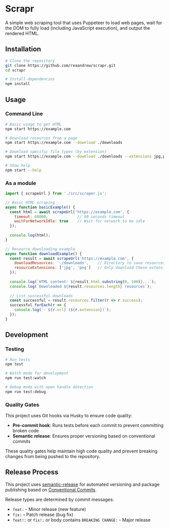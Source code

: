 # Scrapr

A simple web scraping tool that uses Puppeteer to load web pages, wait for the DOM to fully load (including JavaScript execution), and output the rendered HTML.

## Installation

```bash
# Clone the repository
git clone https://github.com/reaandrew/scrapr.git
cd scrapr

# Install dependencies
npm install
```

## Usage

### Command Line

```bash
# Basic usage to get HTML
npm start https://example.com

# Download resources from a page
npm start https://example.com --download ./downloads

# Download specific file types (by extension)
npm start https://example.com --download ./downloads --extensions jpg,png,css

# Show help
npm start --help
```

### As a module

```javascript
import { scrapeUrl } from './src/scraper.js';

// Basic HTML scraping
async function basicExample() {
  const html = await scrapeUrl('https://example.com', {
    timeout: 60000,             // 60 seconds timeout
    waitForNetworkIdle: true    // Wait for network to be idle
  });
  
  console.log(html);
}

// Resource downloading example
async function downloadExample() {
  const result = await scrapeUrl('https://example.com', {
    downloadResources: './downloads',    // Directory to save resources
    resourceExtensions: ['jpg', 'png']   // Only download these extensions
  });
  
  console.log(`HTML content: ${result.html.substring(0, 100)}...`);
  console.log(`Downloaded ${result.resources.length} resources`);
  
  // List successful downloads
  const successful = result.resources.filter(r => r.success);
  successful.forEach(r => {
    console.log(`- ${r.url} (${r.extension})`);
  });
}
```

## Development

### Testing

```bash
# Run tests
npm test

# Watch mode for development
npm run test:watch

# Debug mode with open handle detection
npm run test:debug
```

### Quality Gates

This project uses Git hooks via Husky to ensure code quality:

- **Pre-commit hook**: Runs tests before each commit to prevent committing broken code
- **Semantic release**: Ensures proper versioning based on conventional commits

These quality gates help maintain high code quality and prevent breaking changes from being pushed to the repository.

## Release Process

This project uses [semantic-release](https://github.com/semantic-release/semantic-release) for automated versioning and package publishing based on [Conventional Commits](https://www.conventionalcommits.org/).

Release types are determined by commit messages:
- `feat:` - Minor release (new feature)
- `fix:` - Patch release (bug fix)
- `feat!:` or `fix!:` or body contains `BREAKING CHANGE:` - Major release
